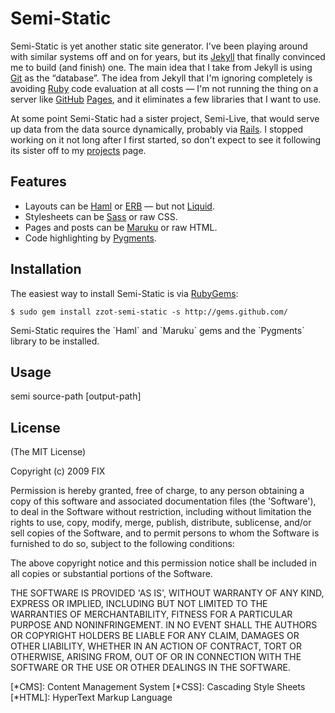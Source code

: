 Semi-Static
===========

Semi-Static is yet another static site generator.  I've been playing around
with similar systems off and on for years, but its [Jekyll][] that finally
convinced me to build (and finish) one.  The main idea that I take from
Jekyll is using [Git][] as the “database”.  The idea from Jekyll that I'm
ignoring completely is avoiding [Ruby][] code evaluation at all costs — I'm
not running the thing on a server like [GitHub][] [Pages][], and it
eliminates a few libraries that I want to use.

At some point Semi-Static had a sister project, Semi-Live, that would serve
up data from the data source dynamically, probably via [Rails][].  I stopped
working on it not long after I first started, so don't expect to see it
following its sister off to my [projects][] page.

Features
--------

* Layouts can be [Haml][] or [ERB][] — but not [Liquid][].
* Stylesheets can be [Sass][] or raw CSS.
* Pages and posts can be [Maruku][] or raw HTML.
* Code highlighting by [Pygments][].

Installation
------------

The easiest way to install Semi-Static is via [RubyGems][]:

    $ sudo gem install zzot-semi-static -s http://gems.github.com/

Semi-Static requires the \`Haml\` and \`Maruku\` gems and the \`Pygments\`
library to be installed.

Usage
-----

  semi source-path \[output-path\]

License
-------

(The MIT License)

Copyright (c) 2009 FIX

Permission is hereby granted, free of charge, to any person obtaining
a copy of this software and associated documentation files (the
'Software'), to deal in the Software without restriction, including
without limitation the rights to use, copy, modify, merge, publish,
distribute, sublicense, and/or sell copies of the Software, and to
permit persons to whom the Software is furnished to do so, subject to
the following conditions:

The above copyright notice and this permission notice shall be
included in all copies or substantial portions of the Software.

THE SOFTWARE IS PROVIDED 'AS IS', WITHOUT WARRANTY OF ANY KIND,
EXPRESS OR IMPLIED, INCLUDING BUT NOT LIMITED TO THE WARRANTIES OF
MERCHANTABILITY, FITNESS FOR A PARTICULAR PURPOSE AND NONINFRINGEMENT.
IN NO EVENT SHALL THE AUTHORS OR COPYRIGHT HOLDERS BE LIABLE FOR ANY
CLAIM, DAMAGES OR OTHER LIABILITY, WHETHER IN AN ACTION OF CONTRACT,
TORT OR OTHERWISE, ARISING FROM, OUT OF OR IN CONNECTION WITH THE
SOFTWARE OR THE USE OR OTHER DEALINGS IN THE SOFTWARE.

[*CMS]:         Content Management System
[*CSS]:         Cascading Style Sheets
[*HTML]:        HyperText Markup Language

[semi-static]:  http://github.com/zzot/semi-static
[jekyll]:       http://github.com/mojombo/jekyll
[git]:          http://git-scm.com/
[github]:       http://github.com/
[pages]:        http://pages.github.com
[rails]:        http://rubyonrails.org/
[projects]:     http://github.com/zzot
[haml]:         http://haml.hamptoncatlin.com/
[sass]:         http://haml.hamptoncatlin.com/
[erb]:          http://www.ruby-doc.org/stdlib/libdoc/erb/rdoc/
[liquid]:       http://www.liquidmarkup.org/
[maruku]:       http://maruku.rubyforge.org/
[pygments]:     http://pygments.org/
[rubygems]:     http://www.rubygems.org/
[ruby]:         http://ruby-lang.org/
